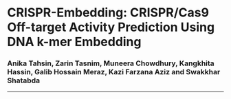 # CRISPR-Embedding: CRISPR/Cas9 Off-target Activity Prediction Using DNA k-mer Embedding
### Anika Tahsin, Zarin Tasnim, Muneera Chowdhury, Kangkhita Hassin, Galib Hossain Meraz, Kazi Farzana Aziz and Swakkhar Shatabda
---

